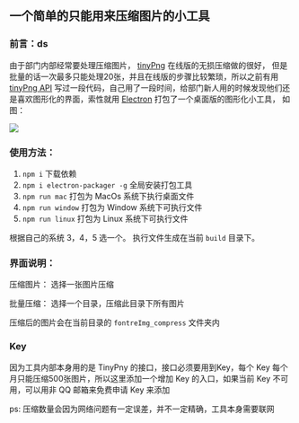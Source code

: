 ## 一个简单的只能用来压缩图片的小工具

### 前言：ds

由于部门内部经常要处理压缩图片， [tinyPng](https://tinypng.com/) 在线版的无损压缩做的很好， 但是批量的话一次最多只能处理20张，并且在线版的步骤比较繁琐，所以之前有用
[tinyPng API](https://tinypng.com/developers/reference/nodejs) 写过一段代码，自己用了一段时间，给部门新人用的时候发现他们还是喜欢图形化的界面，索性就用 [Electron](https://electronjs.org/) 打包了一个桌面版的图形化小工具， 如图：

![](http://oo88qkz8q.bkt.clouddn.com/18-3-13/69710687.jpg)


### 使用方法：

1. `npm i` 下载依赖
2. `npm i electron-packager -g` 全局安装打包工具
3. `npm run mac` 打包为 MacOs 系统下执行桌面文件
4. `npm run window` 打包为 Window 系统下可执行文件
5. `npm run linux` 打包为 Linux 系统下可执行文件

根据自己的系统 3，4，5 选一个。
执行文件生成在当前 `build` 目录下。




### 界面说明：

压缩图片： 选择一张图片压缩

批量压缩： 选择一个目录，压缩此目录下所有图片

压缩后的图片会在当前目录的 `fontreImg_compress` 文件夹内


### Key

因为工具内部本身用的是 TinyPny 的接口，接口必须要用到Key，每个 Key 每个月只能压缩500张图片，所以这里添加一个增加 Key 的入口，如果当前 Key 不可用，可以用非 QQ 邮箱来免费申请 Key 来添加


ps: 压缩数量会因为网络问题有一定误差，并不一定精确，工具本身需要联网




